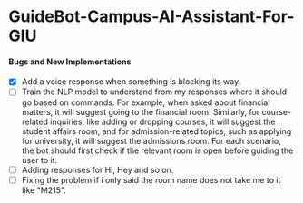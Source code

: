 # GuideBot-Campus-AI-Assistant-For-GIU

#### Bugs and New Implementations

- [X] Add a voice response when something is blocking its way.
- [ ] Train the NLP model to understand from my responses where it should go based on commands. For example, when asked about financial matters, it will suggest going to the financial room. Similarly, for course-related inquiries, like adding or dropping courses, it will suggest the student affairs room, and for admission-related topics, such as applying for university, it will suggest the admissions room. For each scenario, the bot should first check if the relevant room is open before guiding the user to it.
- [ ] Adding responses for Hi, Hey and so on.
- [ ] Fixing the problem if i only said the room name does not take me to it like "M215".
